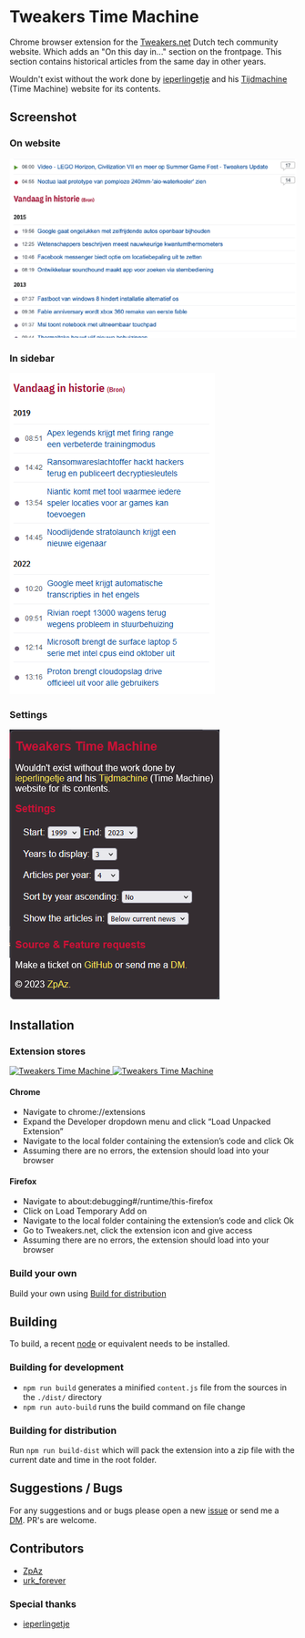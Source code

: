 # Tweakers Time Machine

Chrome browser extension for the [Tweakers.net](https://tweakers.net) Dutch tech community website. Which adds an "On this day in..." section on the frontpage.
This section contains historical articles from the same day in other years.

Wouldn't exist without the work done by [ieperlingetje](https://tweaker.me/ieperlingetje) and his [Tijdmachine](https://randomize.be/wot_tijdmachine/) (Time Machine) website for its contents.

## Screenshot
### On website
![Screenshot](./screenshot.png)

### In sidebar
![Screenshot](./screenshot-sidebar.png)

### Settings
![Settings](./settings.png)

## Installation

### Extension stores
<a href="https://addons.mozilla.org/nl/firefox/addon/tweakers-time-machine/">
    <img src="https://upload.wikimedia.org/wikipedia/commons/thumb/2/28/Firefox_logo%2C_2017.svg/1920px-Firefox_logo%2C_2017.svg.png" alt="Tweakers Time Machine" width="64px">
</a>

<a href="https://chromewebstore.google.com/detail/tweakers-time-machine/opkkjabcgdjmimeikholjibnhaeooobi?authuser=0&hl=en">
    <img src="https://upload.wikimedia.org/wikipedia/commons/thumb/e/e1/Google_Chrome_icon_%28February_2022%29.svg/1920px-Google_Chrome_icon_%28February_2022%29.svg.png" alt="Tweakers Time Machine" width="64px">
</a>

#### Chrome
- Navigate to chrome://extensions
- Expand the Developer dropdown menu and click “Load Unpacked Extension”
- Navigate to the local folder containing the extension’s code and click Ok
- Assuming there are no errors, the extension should load into your browser

#### Firefox
- Navigate to about:debugging#/runtime/this-firefox
- Click on Load Temporary Add on
- Navigate to the local folder containing the extension’s code and click Ok
- Go to Tweakers.net, click the extension icon and give access
- Assuming there are no errors, the extension should load into your browser

### Build your own
Build your own using [Build for distribution](#building-for-distribution)

## Building 
To build, a recent [node](https://nodejs.org/en) or equivalent needs to be installed.  

### Building for development
- `npm run build` generates a minified `content.js` file from the sources in the `./dist/` directory
- `npm run auto-build` runs the build command on file change

### Building for distribution
Run `npm run build-dist` which will pack the extension into a zip file with the current date and time in the root folder.

## Suggestions / Bugs
For any suggestions and or bugs please open a new [issue](https://github.com/matthijn/topic-tattle/issues) or send me a [DM](https://gathering.tweakers.net/forum/pm_new_message). PR's are welcome.  

## Contributors
- [ZpAz](https://tweaker.me/zpaz)
- [urk_forever](https://tweaker.me/urk_forever)

### Special thanks
- [ieperlingetje](https://tweaker.me/ieperlingetje)